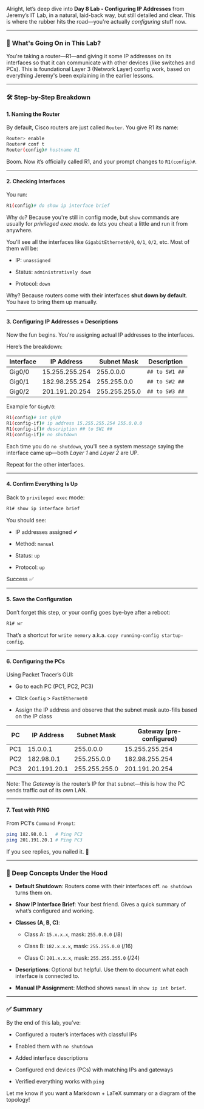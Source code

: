 Alright, let’s deep dive into **Day 8 Lab - Configuring IP Addresses** from Jeremy’s IT Lab, in a natural, laid-back way, but still detailed and clear. This is where the rubber hits the road—you're actually _configuring_ stuff now.

---

### 🧰 **What's Going On in This Lab?**

You're taking a router—R1—and giving it some IP addresses on its interfaces so that it can communicate with other devices (like switches and PCs). This is foundational Layer 3 (Network Layer) config work, based on everything Jeremy's been explaining in the earlier lessons.

---

### 🛠️ Step-by-Step Breakdown

#### **1. Naming the Router**

By default, Cisco routers are just called `Router`. You give R1 its name:

```bash
Router> enable
Router# conf t
Router(config)# hostname R1
```

Boom. Now it’s officially called R1, and your prompt changes to `R1(config)#`.

---

#### **2. Checking Interfaces**

You run:

```bash
R1(config)# do show ip interface brief
```

Why `do`? Because you're still in config mode, but `show` commands are usually for _privileged exec mode_. `do` lets you cheat a little and run it from anywhere.

You'll see all the interfaces like `GigabitEthernet0/0`, `0/1`, `0/2`, etc. Most of them will be:

- IP: `unassigned`
    
- Status: `administratively down`
    
- Protocol: `down`
    

Why? Because routers come with their interfaces **shut down by default**. You have to bring them up manually.

---

#### **3. Configuring IP Addresses + Descriptions**

Now the fun begins. You're assigning actual IP addresses to the interfaces.

Here’s the breakdown:

|Interface|IP Address|Subnet Mask|Description|
|---|---|---|---|
|Gig0/0|15.255.255.254|255.0.0.0|`## to SW1 ##`|
|Gig0/1|182.98.255.254|255.255.0.0|`## to SW2 ##`|
|Gig0/2|201.191.20.254|255.255.255.0|`## to SW3 ##`|

Example for `Gig0/0`:

```bash
R1(config)# int g0/0
R1(config-if)# ip address 15.255.255.254 255.0.0.0
R1(config-if)# description ## to SW1 ##
R1(config-if)# no shutdown
```

Each time you do `no shutdown`, you'll see a system message saying the interface came up—both _Layer 1_ and _Layer 2_ are UP.

Repeat for the other interfaces.

---

#### **4. Confirm Everything Is Up**

Back to `privileged exec` mode:

```bash
R1# show ip interface brief
```

You should see:

- IP addresses assigned ✔
    
- Method: `manual`
    
- Status: `up`
    
- Protocol: `up`
    

Success ✅

---

#### **5. Save the Configuration**

Don’t forget this step, or your config goes bye-bye after a reboot:

```bash
R1# wr
```

That’s a shortcut for `write memory` a.k.a. `copy running-config startup-config`.

---

#### **6. Configuring the PCs**

Using Packet Tracer’s GUI:

- Go to each PC (PC1, PC2, PC3)
    
- Click `Config` > `FastEthernet0`
    
- Assign the IP address and observe that the subnet mask auto-fills based on the IP class
    

|PC|IP Address|Subnet Mask|Gateway (pre-configured)|
|---|---|---|---|
|PC1|15.0.0.1|255.0.0.0|15.255.255.254|
|PC2|182.98.0.1|255.255.0.0|182.98.255.254|
|PC3|201.191.20.1|255.255.255.0|201.191.20.254|

Note: The _Gateway_ is the router’s IP for that subnet—this is how the PC sends traffic out of its own LAN.

---

#### **7. Test with PING**

From PC1's `Command Prompt`:

```bash
ping 182.98.0.1   # Ping PC2
ping 201.191.20.1 # Ping PC3
```

If you see replies, you nailed it. 🎯

---

### 🧠 Deep Concepts Under the Hood

- **Default Shutdown**: Routers come with their interfaces off. `no shutdown` turns them on.
    
- **Show IP Interface Brief**: Your best friend. Gives a quick summary of what’s configured and working.
    
- **Classes (A, B, C)**:
    
    - Class A: `15.x.x.x`, mask: `255.0.0.0` (/8)
        
    - Class B: `182.x.x.x`, mask: `255.255.0.0` (/16)
        
    - Class C: `201.x.x.x`, mask: `255.255.255.0` (/24)
        
- **Descriptions**: Optional but helpful. Use them to document what each interface is connected to.
    
- **Manual IP Assignment**: Method shows `manual` in `show ip int brief`.
    

---

### ✅ Summary

By the end of this lab, you’ve:

- Configured a router’s interfaces with classful IPs
    
- Enabled them with `no shutdown`
    
- Added interface descriptions
    
- Configured end devices (PCs) with matching IPs and gateways
    
- Verified everything works with `ping`
    

Let me know if you want a Markdown + LaTeX summary or a diagram of the topology!